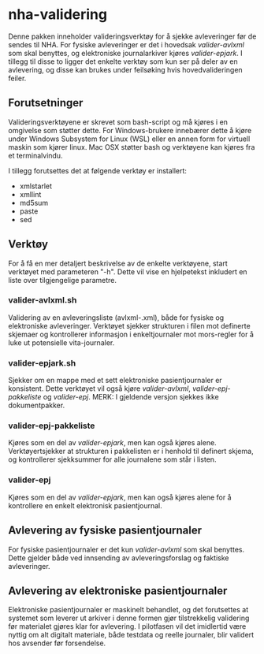 # nha-validering
Denne pakken inneholder valideringsverktøy for å sjekke avleveringer før de sendes til NHA. For fysiske avleveringer er det i hovedsak *valider-avlxml* som skal benyttes, og elektroniske journalarkiver kjøres *valider-epjark*. I tillegg til disse to ligger det enkelte verktøy som kun ser på deler av en avlevering, og disse kan brukes under feilsøking hvis hovedvalideringen feiler.

## Forutsetninger
Valideringsverktøyene er skrevet som bash-script og må kjøres i en omgivelse som støtter dette. For Windows-brukere innebærer dette å kjøre under Windows Subsystem for Linux (WSL) eller en annen form for virtuell maskin som kjører linux. Mac OSX støtter bash og verktøyene kan kjøres fra et terminalvindu.

I tillegg forutsettes det at følgende verktøy er installert:
- xmlstarlet
- xmllint
- md5sum
- paste
- sed

## Verktøy
For å få en mer detaljert beskrivelse av de enkelte verktøyene, start verktøyet med parameteren "-h". Dette vil vise en hjelpetekst inkludert en liste over tilgjengelige parametre. 
### valider-avlxml.sh
Validering av en avleveringsliste (avlxml-<oid>.xml), både for fysiske og elektroniske avleveringer. Verktøyet sjekker strukturen i filen mot definerte skjemaer og kontrollerer informasjon i enkeltjournaler mot mors-regler for å luke ut potensielle vita-journaler.
### valider-epjark.sh
Sjekker om en mappe med et sett elektroniske pasientjournaler er konsistent. Dette verktøyet vil også kjøre *valider-avlxml*, *valider-epj-pakkeliste* og *valider-epj*.
MERK: I gjeldende versjon sjekkes ikke dokumentpakker.
### valider-epj-pakkeliste
Kjøres som en del av *valider-epjark*, men kan også kjøres alene. Verktøyertsjekker at strukturen i pakkelisten er i henhold til definert skjema, og kontrollerer sjekksummer for alle journalene som står i listen.
### valider-epj
Kjøres som en del av *valider-epjark*, men kan også kjøres alene for å kontrollere en enkelt elektronisk pasientjournal.

## Avlevering av fysiske pasientjournaler
For fysiske pasientjournaler er det kun *valider-avlxml* som skal benyttes. Dette gjelder både ved innsending av avleveringsforslag og faktiske avleveringer.

## Avlevering av elektroniske pasientjournaler
Elektroniske pasientjournaler er maskinelt behandlet, og det forutsettes at systemet som leverer ut arkiver i denne formen gjør tilstrekkelig validering før materialet gjøres klar for avlevering. I pilotfasen vil det imidlertid være nyttig om alt digitalt materiale, både testdata og reelle journaler, blir validert hos avsender før forsendelse.
